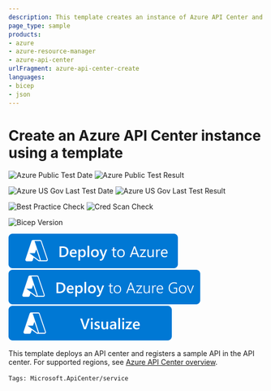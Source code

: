 ```yaml
---
description: This template creates an instance of Azure API Center and registers a sample API.
page_type: sample
products:
- azure
- azure-resource-manager
- azure-api-center
urlFragment: azure-api-center-create
languages:
- bicep
- json
---
```

# Create an Azure API Center instance using a template

![Azure Public Test Date](https://azurequickstartsservice.blob.core.windows.net/badges/quickstarts/microsoft.apicenter/azure-api-center-create/PublicLastTestDate.svg)
![Azure Public Test Result](https://azurequickstartsservice.blob.core.windows.net/badges/quickstarts/microsoft.apicenter/azure-api-center-create/PublicDeployment.svg)

![Azure US Gov Last Test Date](https://azurequickstartsservice.blob.core.windows.net/badges/quickstarts/microsoft.apicenter/azure-api-center-create/FairfaxLastTestDate.svg)
![Azure US Gov Last Test Result](https://azurequickstartsservice.blob.core.windows.net/badges/quickstarts/microsoft.apicenter/azure-api-center-create/FairfaxDeployment.svg)

![Best Practice Check](https://azurequickstartsservice.blob.core.windows.net/badges/quickstarts/microsoft.apicenter/azure-api-center-create/BestPracticeResult.svg)
![Cred Scan Check](https://azurequickstartsservice.blob.core.windows.net/badges/quickstarts/microsoft.apicenter/azure-api-center-create/CredScanResult.svg)

![Bicep Version](https://azurequickstartsservice.blob.core.windows.net/badges/quickstarts/microsoft.apicenter/azure-api-center-create/BicepVersion.svg)

[![Deploy To Azure](https://raw.githubusercontent.com/Azure/azure-quickstart-templates/master/1-CONTRIBUTION-GUIDE/images/deploytoazure.svg?sanitize=true)](https://portal.azure.com/#create/Microsoft.Template/uri/https%3A%2F%2Fraw.githubusercontent.com%2FAzure%2Fazure-quickstart-templates%2Fmaster%2Fquickstarts%2Fmicrosoft.apicenter%2Fazure-api-center-create%2Fazuredeploy.json)
[![Deploy To Azure US Gov](https://raw.githubusercontent.com/Azure/azure-quickstart-templates/master/1-CONTRIBUTION-GUIDE/images/deploytoazuregov.svg?sanitize=true)](https://portal.azure.us/#create/Microsoft.Template/uri/https%3A%2F%2Fraw.githubusercontent.com%2FAzure%2Fazure-quickstart-templates%2Fmaster%2Fquickstarts%2Fmicrosoft.apicenter%2Fazure-api-center-create%2Fazuredeploy.json)
[![Visualize](https://raw.githubusercontent.com/Azure/azure-quickstart-templates/master/1-CONTRIBUTION-GUIDE/images/visualizebutton.svg?sanitize=true)](http://armviz.io/#/?load=https%3A%2F%2Fraw.githubusercontent.com%2FAzure%2Fazure-quickstart-templates%2Fmaster%2Fquickstarts%2Fmicrosoft.apicenter%2Fazure-api-center-create%2Fazuredeploy.json)

This template deploys an API center and registers a sample API in the API center. For supported regions, see [Azure API Center overview](https://learn.microsoft.com/azure/api-center/overview#available-regions).

`Tags: Microsoft.ApiCenter/service`
